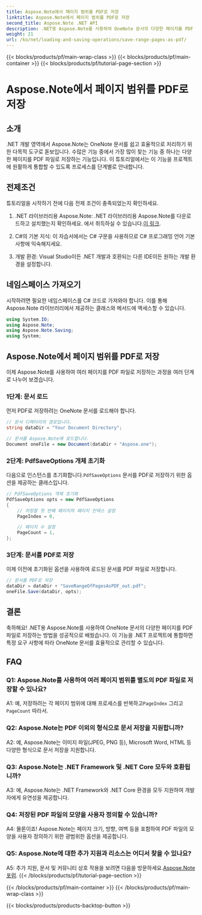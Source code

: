 ```yaml
---
title: Aspose.Note에서 페이지 범위를 PDF로 저장
linktitle: Aspose.Note에서 페이지 범위를 PDF로 저장
second_title: Aspose.Note .NET API
description: .NET용 Aspose.Note를 사용하여 OneNote 문서의 다양한 페이지를 PDF 파일로 저장하는 방법을 알아보세요. 단계별 튜토리얼이 포함되어 있습니다.
weight: 21
url: /ko/net/loading-and-saving-operations/save-range-pages-as-pdf/
---
```


{{< blocks/products/pf/main-wrap-class >}}
{{< blocks/products/pf/main-container >}}
{{< blocks/products/pf/tutorial-page-section >}}

# Aspose.Note에서 페이지 범위를 PDF로 저장

## 소개

.NET 개발 영역에서 Aspose.Note는 OneNote 문서를 쉽고 효율적으로 처리하기 위한 다목적 도구로 돋보입니다. 수많은 기능 중에서 가장 많이 찾는 기능 중 하나는 다양한 페이지를 PDF 파일로 저장하는 기능입니다. 이 튜토리얼에서는 이 기능을 프로젝트에 원활하게 통합할 수 있도록 프로세스를 단계별로 안내합니다.

## 전제조건

튜토리얼을 시작하기 전에 다음 전제 조건이 충족되었는지 확인하세요.

1.  .NET 라이브러리용 Aspose.Note: .NET 라이브러리용 Aspose.Note를 다운로드하고 설치했는지 확인하세요. 에서 취득하실 수 있습니다.[이 링크](https://releases.aspose.com/note/net/).
   
2. C#의 기본 지식: 이 자습서에서는 C# 구문을 사용하므로 C# 프로그래밍 언어 기본 사항에 익숙해지세요.
   
3. 개발 환경: Visual Studio이든 .NET 개발과 호환되는 다른 IDE이든 원하는 개발 환경을 설정합니다.

## 네임스페이스 가져오기

시작하려면 필요한 네임스페이스를 C# 코드로 가져와야 합니다. 이를 통해 Aspose.Note 라이브러리에서 제공하는 클래스와 메서드에 액세스할 수 있습니다.

```csharp
using System.IO;
using Aspose.Note;
using Aspose.Note.Saving;
using System;
```

## Aspose.Note에서 페이지 범위를 PDF로 저장

이제 Aspose.Note를 사용하여 여러 페이지를 PDF 파일로 저장하는 과정을 여러 단계로 나누어 보겠습니다.

### 1단계: 문서 로드

먼저 PDF로 저장하려는 OneNote 문서를 로드해야 합니다.

```csharp
// 문서 디렉터리의 경로입니다.
string dataDir = "Your Document Directory";

// 문서를 Aspose.Note에 로드합니다.
Document oneFile = new Document(dataDir + "Aspose.one");
```

### 2단계: PdfSaveOptions 개체 초기화

 다음으로 인스턴스를 초기화합니다.`PdfSaveOptions` 문서를 PDF로 저장하기 위한 옵션을 제공하는 클래스입니다.

```csharp
// PdfSaveOptions 객체 초기화
PdfSaveOptions opts = new PdfSaveOptions
{
    // 저장할 첫 번째 페이지의 페이지 인덱스 설정
    PageIndex = 0,

    // 페이지 수 설정
    PageCount = 1,
};
```

### 3단계: 문서를 PDF로 저장

이제 이전에 초기화된 옵션을 사용하여 로드된 문서를 PDF 파일로 저장합니다.

```csharp
// 문서를 PDF로 저장
dataDir = dataDir + "SaveRangeOfPagesAsPDF_out.pdf";
oneFile.Save(dataDir, opts);
```

## 결론

축하해요! .NET용 Aspose.Note를 사용하여 OneNote 문서의 다양한 페이지를 PDF 파일로 저장하는 방법을 성공적으로 배웠습니다. 이 기능을 .NET 프로젝트에 통합하면 특정 요구 사항에 따라 OneNote 문서를 효율적으로 관리할 수 있습니다.

## FAQ

### Q1: Aspose.Note를 사용하여 여러 페이지 범위를 별도의 PDF 파일로 저장할 수 있나요?

A1: 예, 저장하려는 각 페이지 범위에 대해 프로세스를 반복하고`PageIndex` 그리고`PageCount` 따라서.
   
### Q2: Aspose.Note는 PDF 이외의 형식으로 문서 저장을 지원합니까?

A2: 예, Aspose.Note는 이미지 파일(JPEG, PNG 등), Microsoft Word, HTML 등 다양한 형식으로 문서 저장을 지원합니다.
   
### Q3: Aspose.Note는 .NET Framework 및 .NET Core 모두와 호환됩니까?

A3: 예, Aspose.Note는 .NET Framework와 .NET Core 환경을 모두 지원하여 개발자에게 유연성을 제공합니다.
   
### Q4: 저장된 PDF 파일의 모양을 사용자 정의할 수 있습니까?

A4: 물론이죠! Aspose.Note는 페이지 크기, 방향, 여백 등을 포함하여 PDF 파일의 모양을 사용자 정의하기 위한 광범위한 옵션을 제공합니다.
   
### Q5: Aspose.Note에 대한 추가 지원과 리소스는 어디서 찾을 수 있나요?

 A5: 추가 지원, 문서 및 커뮤니티 상호 작용을 보려면 다음을 방문하세요.[Aspose.Note 포럼](https://forum.aspose.com/c/note/28).
{{< /blocks/products/pf/tutorial-page-section >}}

{{< /blocks/products/pf/main-container >}}
{{< /blocks/products/pf/main-wrap-class >}}

{{< blocks/products/products-backtop-button >}}
